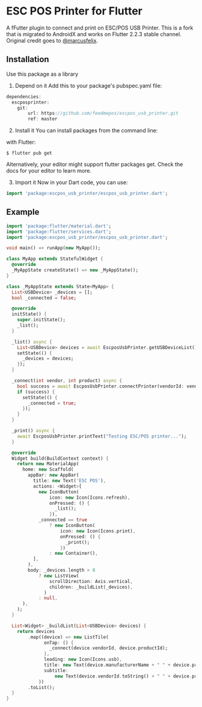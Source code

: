 # ESC POS Printer for Flutter

A fFutter plugin to connect and print on ESC/POS USB Printer. This is a fork that is migrated to AndroidX and works on Flutter 2.2.3 stable channel. Original credit goes to [@marcusfelix](https://github.com/marcusfelix).

## Installation

Use this package as a library
1. Depend on it
Add this to your package's pubspec.yaml file:

```` dart
dependencies:
  escposprinter:
    git:
        url: https://github.com/feedmepos/escpos_usb_printer.git
        ref: master
````

2. Install it
You can install packages from the command line:

with Flutter:
````
$ flutter pub get
````

Alternatively, your editor might support flutter packages get. Check the docs for your editor to learn more.

3. Import it
Now in your Dart code, you can use:

```` dart
import 'package:escpos_usb_printer/escpos_usb_printer.dart';
````


## Example

```` dart
import 'package:flutter/material.dart';
import 'package:flutter/services.dart';
import 'package:escpos_usb_printer/escpos_usb_printer.dart';

void main() => runApp(new MyApp());

class MyApp extends StatefulWidget {
  @override
  _MyAppState createState() => new _MyAppState();
}

class _MyAppState extends State<MyApp> {
  List<USBDevice> _devices = [];
  bool _connected = false;

  @override
  initState() {
    super.initState();
    _list();
  }

  _list() async {
    List<USBDevice> devices = await EscposUsbPrinter.getUSBDeviceList();
    setState(() {
      _devices = devices;
    });
  }

  _connect(int vendor, int product) async {
    bool success = await EscposUsbPrinter.connectPrinter(vendorId: vendor, productid: product);
    if (success) {
      setState(() {
        _connected = true;
      });
    }
  }

  _print() async {
    await EscposUsbPrinter.printText("Testing ESC/POS printer...");
  }

  @override
  Widget build(BuildContext context) {
    return new MaterialApp(
      home: new Scaffold(
        appBar: new AppBar(
          title: new Text('ESC POS'),
          actions: <Widget>[
            new IconButton(
                icon: new Icon(Icons.refresh),
                onPressed: () {
                  _list();
                }),
            _connected == true
                ? new IconButton(
                    icon: new Icon(Icons.print),
                    onPressed: () {
                      _print();
                    })
                : new Container(),
          ],
        ),
        body: _devices.length > 0
            ? new ListView(
                scrollDirection: Axis.vertical,
                children: _buildList(_devices),
              )
            : null,
      ),
    );
  }

  List<Widget> _buildList(List<USBDevice> devices) {
    return devices
        .map((device) => new ListTile(
              onTap: () {
                _connect(device.vendorId, device.productId);
              },
              leading: new Icon(Icons.usb),
              title: new Text(device.manufacturerName + " " + device.productName),
              subtitle:
                  new Text(device.vendorId.toString() + " " + device.productId.toString()),
            ))
        .toList();
  }
}

````
